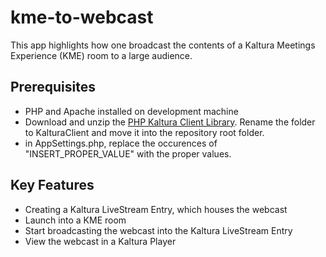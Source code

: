 # kme-to-webcast

This app highlights how one broadcast the contents of a Kaltura Meetings Experience (KME) room to a large audience.

## Prerequisites

- PHP and Apache installed on development machine
- Download and unzip the [PHP Kaltura Client Library](https://github.com/kaltura/KalturaGeneratedAPIClientsPHP/archive/v16.14.0.tar.gz). Rename the folder to KalturaClient and move it into the repository root folder.
- in AppSettings.php, replace the occurences of "INSERT_PROPER_VALUE" with the proper values.

## Key Features

- Creating a Kaltura LiveStream Entry, which houses the webcast
- Launch into a KME room
- Start broadcasting the webcast into the Kaltura LiveStream Entry
- View the webcast in a Kaltura Player

